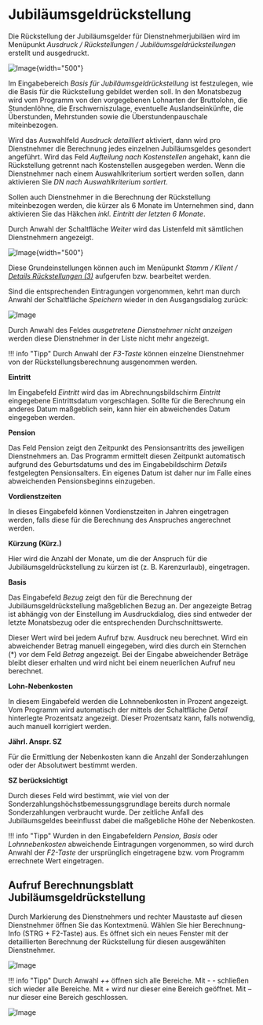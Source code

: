 # Jubiläumsgeldrückstellung

Die Rückstellung der Jubiläumsgelder für Dienstnehmerjubiläen wird im Menüpunkt *Ausdruck / Rückstellungen / Jubiläumsgeldrückstellungen* erstellt und ausgedruckt.

![Image](<img/image264.png>){width="500"}

Im Eingabebereich *Basis für Jubiläumsgeldrückstellung* ist festzulegen, wie die Basis für die Rückstellung gebildet werden soll. In den Monatsbezug wird vom Programm von den vorgegebenen Lohnarten der Bruttolohn, die Stundenlöhne, die Erschwerniszulage, eventuelle Auslandseinkünfte, die Überstunden, Mehrstunden sowie die Überstundenpauschale miteinbezogen.

Wird das Auswahlfeld *Ausdruck detailliert* aktiviert, dann wird pro Dienstnehmer die Berechnung jedes einzelnen Jubiläumsgeldes gesondert angeführt. Wird das Feld *Aufteilung nach Kostenstellen* angehakt, kann die Rückstellung getrennt nach Kostenstellen ausgegeben werden. Wenn die Dienstnehmer nach einem Auswahlkriterium sortiert werden sollen, dann aktivieren Sie *DN nach Auswahlkriterium sortiert*.

Sollen auch Dienstnehmer in die Berechnung der Rückstellung miteinbezogen werden, die kürzer als 6 Monate im Unternehmen sind, dann aktivieren Sie das Häkchen *inkl. Eintritt der letzten 6 Monate*.

Durch Anwahl der Schaltfläche *Weiter* wird das Listenfeld mit sämtlichen Dienstnehmern angezeigt.

![Image](<img/image265.png>){width="500"}

Diese Grundeinstellungen können auch im Menüpunkt *Stamm / Klient / [Details Rückstellungen (3)](../Rückstellungen/Stammdaten.md)* aufgerufen bzw. bearbeitet werden.

Sind die entsprechenden Eintragungen vorgenommen, kehrt man durch Anwahl der Schaltfläche *Speichern* wieder in den Ausgangsdialog zurück:

![Image](<img/image266.png>)

Durch Anwahl des Feldes *ausgetretene Dienstnehmer nicht anzeigen* werden diese Dienstnehmer in der Liste nicht mehr angezeigt.

!!! info "Tipp"
    Durch Anwahl der *F3-Taste* können einzelne Dienstnehmer von der Rückstellungsberechnung ausgenommen werden.

**Eintritt**

Im Eingabefeld *Eintritt* wird das im Abrechnungsbildschirm *Eintritt* eingegebene Eintrittsdatum vorgeschlagen. Sollte für die Berechnung ein anderes Datum maßgeblich sein, kann hier ein abweichendes Datum eingegeben werden.

**Pension**

Das Feld Pension zeigt den Zeitpunkt des Pensionsantritts des jeweiligen Dienstnehmers an. Das Programm ermittelt diesen Zeitpunkt automatisch aufgrund des Geburtsdatums und des im Eingabebildschirm *Details* festgelegten Pensionsalters. Ein eigenes Datum ist daher nur im Falle eines abweichenden Pensionsbeginns einzugeben.

**Vordienstzeiten**

In dieses Eingabefeld können Vordienstzeiten in Jahren eingetragen werden, falls diese für die Berechnung des Anspruches angerechnet werden.

**Kürzung (Kürz.)**

Hier wird die Anzahl der Monate, um die der Anspruch für die Jubiläumsgeldrückstellung zu kürzen ist (z. B. Karenzurlaub), eingetragen.

**Basis**

Das Eingabefeld *Bezug* zeigt den für die Berechnung der Jubiläumsgeldrückstellung maßgeblichen Bezug an. Der angezeigte Betrag ist abhängig von der Einstellung im Ausdruckdialog, dies sind entweder der letzte Monatsbezug oder die entsprechenden Durchschnittswerte. 

Dieser Wert wird bei jedem Aufruf bzw. Ausdruck neu berechnet. Wird ein abweichender Betrag manuell eingegeben, wird dies durch ein Sternchen (\*) vor dem Feld *Betrag* angezeigt. Bei der Eingabe abweichender Beträge bleibt dieser erhalten und wird nicht bei einem neuerlichen Aufruf neu berechnet.

**Lohn-Nebenkosten**

In diesem Eingabefeld werden die Lohnnebenkosten in Prozent angezeigt. Vom Programm wird automatisch der mittels der Schaltfläche *Detail* hinterlegte Prozentsatz angezeigt. Dieser Prozentsatz kann, falls notwendig, auch manuell korrigiert werden.

**Jährl. Anspr. SZ**

Für die Ermittlung der Nebenkosten kann die Anzahl der Sonderzahlungen oder der Absolutwert bestimmt werden.

**SZ berücksichtigt**

Durch dieses Feld wird bestimmt, wie viel von der Sonderzahlungshöchstbemessungsgrundlage bereits durch normale Sonderzahlungen verbraucht wurde. Der zeitliche Anfall des Jubiläumsgeldes beeinflusst dabei die maßgebliche Höhe der Nebenkosten.

!!! info "Tipp"
    Wurden in den Eingabefeldern *Pension, Basis* oder *Lohnnebenkosten* abweichende Eintragungen vorgenommen, so wird durch Anwahl der *F2-Taste* der ursprünglich eingetragene bzw. vom Programm errechnete Wert eingetragen.

## Aufruf Berechnungsblatt Jubiläumsgeldrückstellung

Durch Markierung des Dienstnehmers und rechter Maustaste auf diesen Dienstnehmer öffnen Sie das Kontextmenü. Wählen Sie hier Berechnung-Info (STRG + F2-Taste) aus. Es öffnet sich ein neues Fenster mit der detaillierten Berechnung der Rückstellung für diesen ausgewählten Dienstnehmer.

![Image](<img/image267.png>)

!!! info "Tipp"
    Durch Anwahl *++* öffnen sich alle Bereiche. Mit *- -* schließen sich wieder alle Bereiche. Mit *+* wird nur dieser eine Bereich geöffnet. Mit *–* nur dieser eine Bereich geschlossen.

![Image](<img/image268.png>)
